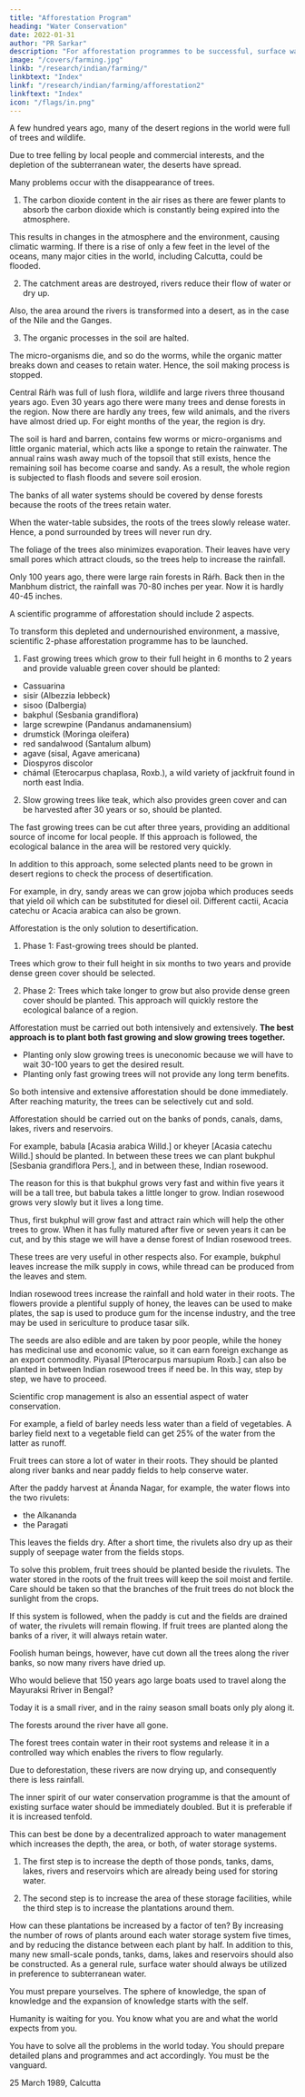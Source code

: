 ```yaml
---
title: "Afforestation Program"
heading: "Water Conservation"
date: 2022-01-31
author: "PR Sarkar"
description: "For afforestation programmes to be successful, surface water must be conserved."
image: "/covers/farming.jpg"
linkb: "/research/indian/farming/"
linkbtext: "Index"
linkf: "/research/indian/farming/afforestation2"
linkftext: "Index"
icon: "/flags/in.png"
---
```


A few hundred years ago, many of the desert regions in the world were full of trees and wildlife.

Due to tree felling by local people and commercial interests, and the depletion of the subterranean water, the deserts have spread.

Many problems occur with the disappearance of trees. 

1. The carbon dioxide content in the air rises as there are fewer plants to absorb the carbon dioxide which is constantly being expired into the atmosphere. 

This results in changes in the atmosphere and the environment, causing climatic warming. If there is a rise of only a few feet in the level of the oceans, many major cities in the world, including Calcutta, could be flooded. 

2. The catchment areas are destroyed, rivers reduce their flow of water or dry up.

 Also, the area around the rivers is transformed into a desert, as in the case of the Nile and the Ganges.

3. The organic processes in the soil are halted. 

The micro-organisms die, and so do the worms, while the organic matter breaks down and ceases to retain water. Hence, the soil making process is stopped.

Central Ráŕh was full of lush flora, wildlife and large rivers three thousand years ago. Even 30 years ago there were many trees and dense forests in the region. Now there are hardly any trees, few wild animals, and the rivers have almost dried up. For eight months of the year, the region is dry. 

The soil is hard and barren, contains few worms or micro-organisms and little organic material, which acts like a sponge to retain the rainwater. The annual rains wash away much of the topsoil that still exists, hence the remaining soil has become coarse and sandy. As a result, the whole region is subjected to flash floods and severe soil erosion.







The banks of all water systems should be covered by dense forests because the roots of the trees retain water. 

When the water-table subsides, the roots of the trees slowly release water. Hence, a pond surrounded by trees will never run dry.

The foliage of the trees also minimizes evaporation. Their leaves have very small pores which attract clouds, so the trees help to increase the rainfall. 

Only 100 years ago, there were large rain forests in Ráŕh. Back then in the Manbhum district, the rainfall was 70-80 inches per year. Now it is hardly 40-45 inches.

A scientific programme of afforestation should include 2 aspects.

To transform this depleted and undernourished environment, a massive, scientific 2-phase afforestation programme has to be launched.

1. Fast growing trees which grow to their full height in 6 months to 2 years and provide valuable green cover should be planted:

- Cassuarina
- sisir (Albezzia lebbeck)
- sisoo (Dalbergia)
- bakphul (Sesbania grandiflora) 
- large screwpine (Pandanus andamanensium)
- drumstick (Moringa oleifera) 
- red sandalwood (Santalum album) 
- agave (sisal, Agave americana) 
- Diospyros discolor
- chámal (Eterocarpus chaplasa, Roxb.), a wild variety of jackfruit found in north east India.

2. Slow growing trees like teak, which also provides green cover and can be harvested after 30 years or so, should be planted. 

The fast growing trees can be cut after three years, providing an additional source of income for local people. If this approach is followed, the ecological balance in the area will be restored very quickly.

In addition to this approach, some selected plants need to be grown in desert regions to check the process of desertification. 

For example, in dry, sandy areas we can grow jojoba which produces seeds that yield oil which can be substituted for diesel oil. Different cactii, Acacia catechu or Acacia arabica can also be grown. 

Afforestation is the only solution to desertification.



1. Phase 1: Fast-growing trees should be planted. 

Trees which grow to their full height in six months to two years and provide dense green cover should be selected. 

2. Phase 2: Trees which take longer to grow but also provide dense green cover should be planted. This approach will quickly restore the ecological balance of a region.

Afforestation must be carried out both intensively and extensively. **The best approach is to plant both fast growing and slow growing trees together.** 

- Planting only slow growing trees is uneconomic because we will have to wait 30-100 years to get the desired result. 
- Planting only fast growing trees will not provide any long term benefits. 

So both intensive and extensive afforestation should be done immediately. After reaching maturity, the trees can be selectively cut and sold.

Afforestation should be carried out on the banks of ponds, canals, dams, lakes, rivers and reservoirs. 

For example, babula [Acasia arabica Willd.] or kheyer [Acasia catechu Willd.] should be planted. In between these trees we can plant bukphul [Sesbania grandiflora Pers.], and in between these, Indian rosewood. 

The reason for this is that bukphul grows very fast and within five years it will be a tall tree, but babula takes a little longer to grow. Indian rosewood grows very slowly but it lives a long time. 

Thus, first bukphul will grow fast and attract rain which will help the other trees to grow. When it has fully matured after five or seven years it can be cut, and by this stage we will have a dense forest of Indian rosewood trees.

These trees are very useful in other respects also. For example, bukphul leaves increase the milk supply in cows, while thread can be produced from the leaves and stem. 

Indian rosewood trees increase the rainfall and hold water in their roots. The flowers provide a plentiful supply of honey, the leaves can be used to make plates, the sap is used to produce gum for the incense industry, and the tree may be used in sericulture to produce tasar silk. 

The seeds are also edible and are taken by poor people, while the honey has medicinal use and economic value, so it can earn foreign exchange as an export commodity. Piyasal [Pterocarpus marsupium Roxb.] can also be planted in between Indian rosewood trees if need be. In this way, step by step, we have to proceed.

Scientific crop management is also an essential aspect of water conservation. 

For example, a field of barley needs less water than a field of vegetables. A barley field next to a vegetable field can get 25% of the water from the latter as runoff. 

<!-- If the other twenty-five percent is allowed to run off to the barley crop, that water will be sufficient to irrigate the barley. The barley crop will not require any special irrigation facilities. -->

Fruit trees can store a lot of water in their roots. They should be planted along river banks and near paddy fields to help conserve water. 

After the paddy harvest at Ánanda Nagar, for example, the water flows into the two rivulets:
- the Alkananda
- the Paragati

This leaves the fields dry. After a short time, the rivulets also dry up as their supply of seepage water from the fields stops. 

To solve this problem, fruit trees should be planted beside the rivulets. The water stored in the roots of the fruit trees will keep the soil moist and fertile. Care should be taken so that the branches of the fruit trees do not block the sunlight from the crops. 

If this system is followed, when the paddy is cut and the fields are drained of water, the rivulets will remain flowing. If fruit trees are planted along the banks of a river, it will always retain water.

Foolish human beings, however, have cut down all the trees along the river banks, so now many rivers have dried up. 

Who would believe that 150 years ago large boats used to travel along the Mayuraksi Rriver in Bengal? 

Today it is a small river, and in the rainy season small boats only ply along it. 

The forests around the river have all gone. 

The forest trees contain water in their root systems and release it in a controlled way which enables the rivers to flow regularly. 

<!-- Now you understand the utility of the forests. Adjacent to the Mayuraksi River is the Katasu village where I once saw a fossilized mast of a ship. 

This proves that at one time large ships used to travel along the river. I have also seen the same thing along the Damodar River.  -->

Due to deforestation, these rivers are now drying up, and consequently there is less rainfall.

The inner spirit of our water conservation programme is that the amount of existing surface water should be immediately doubled. But it is preferable if it is increased tenfold. 

This can best be done by a decentralized approach to water management which increases the depth, the area, or both, of water storage systems. 

1. The first step is to increase the depth of those ponds, tanks, dams, lakes, rivers and reservoirs which are already being used for storing water. 

2. The second step is to increase the area of these storage facilities, while the third step is to increase the plantations around them. 

How can these plantations be increased by a factor of ten? By increasing the number of rows of plants around each water storage system five times, and by reducing the distance between each plant by half. In addition to this, many new small-scale ponds, tanks, dams, lakes and reservoirs should also be constructed. As a general rule, surface water should always be utilized in preference to subterranean water.

You must prepare yourselves. The sphere of knowledge, the span of knowledge and the expansion of knowledge starts with the self. 

Humanity is waiting for you. You know what you are and what the world expects from you. 

You have to solve all the problems in the world today. You should prepare detailed plans and programmes and act accordingly. You must be the vanguard.


25 March 1989, Calcutta
